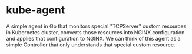 # kube-agent
A simple agent in Go that monitors special "TCPServer" custom resources in Kubernetes cluster, converts those resources into NGINX configuration and applies that configuration to NGINX. We can think of this agent as a simple Controller that only understands that special custom resource.
